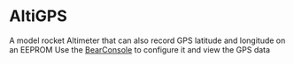 # AltiGPS
A model rocket Altimeter that can also record GPS latitude and longitude on an EEPROM
Use the [BearConsole](https://github.com/bdureau/BearConsole2) to configure it and view the GPS data
